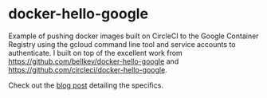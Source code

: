 docker-hello-google
===================

Example of pushing docker images built on CircleCI to the Google Container Registry using the gcloud command line tool and service accounts to authenticate. I built on top of the excellent work from https://github.com/bellkev/docker-hello-google and https://github.com/circleci/docker-hello-google.

Check out the [blog post](http://scottsmerchek.com/2015/07/24/pushing-to-google-container-registry-from-circleci/) detailing the specifics.
